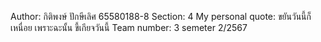 Author: กิติพงษ์ ปักษีเลิศ 65580188-8
Section: 4
My personal quote: ขยันวันนี้ก็เหนื่อย เพราะฉะนั้น ขี้เกียจวันนี้
Team number: 3
semeter 2/2567